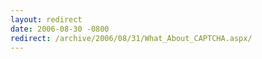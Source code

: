```yaml
---
layout: redirect
date: 2006-08-30 -0800
redirect: /archive/2006/08/31/What_About_CAPTCHA.aspx/
---
```

